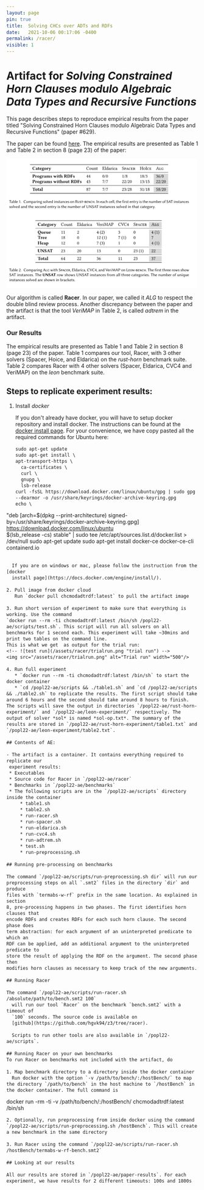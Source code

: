 ```yaml
---
layout: page
pin: true
title:  Solving CHCs over ADTs and RDFs
date:   2021-10-06 00:17:06 -0400
permalink: /racer/
visible: 1
---
```


# Artifact for *Solving Constrained Horn Clauses modulo Algebraic Data Types and Recursive Functions*

This page describes steps to reproduce empirical results from the paper titled
"Solving Constrained Horn Clauses modulo Algebraic Data Types and Recursive
Functions" (paper #629).

The paper can be found [here](/assets/racer/popl22-paper629.pdf). The empirical
results are presented as Table 1 and Table 2 in section 8 (page 23) of the
paper:
<!-- ![Results from the paper](/assets/racer/tables.png "Tables") -->
<img src="/assets/racer/tables.png" alt="Tables" width="500"/>

Our algorithm is called **Racer**. In our paper, we called it *ALG* to respect
the double blind review process. Another discrepancy between the paper and the
artifact is that the tool *VeriMAP* in Table 2, is called *adtrem* in the
artifact.

### Our Results
The empirical results are presented as Table 1 and Table 2 in section 8 (page
23) of the paper. Table 1 compares our tool, Racer, with 3 other solvers
(Spacer, Hoice, and Eldarica) on the *rust-horn* benchmark suite. Table 2
compares Racer with 4 other solvers (Spacer, Eldarica, CVC4 and VeriMAP) on the
*leon* benchmark suite.

## Steps to replicate experiment results:

1. Install *docker*

   If you don't already have docker, you will have to setup docker repository and install docker. The instructions can be found at the [docker install page](https://docs.docker.com/engine/install/). For your convenience, we have copy pasted all the required commands for Ubuntu here:
   ```
   sudo apt-get update
   sudo apt-get install \
   apt-transport-https \
     ca-certificates \
     curl \
     gnupg \
     lsb-release
   curl -fsSL https://download.docker.com/linux/ubuntu/gpg | sudo gpg --dearmor -o /usr/share/keyrings/docker-archive-keyring.gpg
   echo \
  "deb [arch=$(dpkg --print-architecture) signed-by=/usr/share/keyrings/docker-archive-keyring.gpg] https://download.docker.com/linux/ubuntu \
    $(lsb_release -cs) stable" | sudo tee /etc/apt/sources.list.d/docker.list > /dev/null
   sudo apt-get update
   sudo apt-get install docker-ce docker-ce-cli containerd.io
 ```
   
   If you are on windows or mac, please follow the instruction from the [docker
   install page](https://docs.docker.com/engine/install/).
   
2. Pull image from docker cloud
    Run `docker pull chcmodadtrdf:latest` to pull the artifact image

3. Run short version of experiment to make sure that everything is working. Use the command   
`docker run --rm -ti chcmodadtrdf:latest /bin/sh /popl22-ae/scripts/test.sh`. This script will run all solvers on all benchmarks for 1 second each. This experiment will take ~30mins and print two tables on the command line.
This is what we get  as output for the trial run:
<!-- ![test run](/assets/racer/trialrun.png "trial run") -->
<img src="/assets/racer/trialrun.png" alt="Trial run" width="500"/>

4. Run full experiment
    * `docker run --rm -ti chcmodadtrdf:latest /bin/sh` to start the docker container
    * `cd /popl22-ae/scripts && ./table1.sh` and `cd /popl22-ae/scripts && ./table2.sh` to replicate the results. The first script should take around 6 hours and the second should take around 8 hours to finish. The scripts will save the output in directories `/popl22-ae/rust-horn-experiment/` and `/popl22-ae/leon-experiment/` respectively. The output of solver *sol* is named *sol-op.txt*. The summary of the results are stored in `/popl22-ae/rust-horn-experiment/table1.txt` and `/popl22-ae/leon-experiment/table2.txt`. 

## Contents of AE:

- The artifact is a container. It contains everything required to replicate our
  experiment results:
  * Executables
  * Source code for Racer in `/popl22-ae/racer`
  * Benchmarks in `/popl22-ae/benchmarks`
  * The following scripts are in the `/popl22-ae/scripts` directory inside the container 
      * table1.sh
      * table2.sh
      * run-racer.sh
      * run-spacer.sh
      * run-eldarica.sh
      * run-cvc4.sh
      * run-adtrem.sh
      * test.sh
      * run-preprocessing.sh

## Running pre-processing on benchmarks

The command `/popl22-ae/scripts/run-preprocessing.sh dir` will run our
preprocessing steps on all `.smt2` files in the directory `dir` and produce
files with `termabs-w-rf` prefix in the same location. As explained in section
8, pre-processing happens in two phases. The first identifies horn clauses that
encode RDFs and creates RDFs for each such horn clause. The second phase does
term abstraction: for each argument of an uninterpreted predicate to which an
RDF can be applied, add an additional argument to the uninterpreted predicate to
store the result of applying the RDF on the argument. The second phase then
modifies horn clauses as necessary to keep track of the new arguments.
  
## Running Racer

The command `/popl22-ae/scripts/run-racer.sh /absolute/path/to/bench.smt2 100`
   will run our tool `Racer` on the benchmark `bench.smt2` with a timeout of
   `100` seconds. The source code is available on
   [github](https://github.com/hgvk94/z3/tree/racer).
   
   Scripts to run other tools are also available in `/popl22-ae/scripts`. 
   
## Running Racer on your own benchmarks
To run Racer on benchmarks not included with the artifact, do

1. Map benchmark directory to a directory inside the docker container
   Run docker with the option `-v /path/to/bench/:/hostBench/` to map the directory `/path/to/bench` in the host machine to `/hostBench` in the docker container. The full command is 
   ```
   docker run -rm -ti -v /path/to/bench/:/hostBench/ chcmodadtrdf:latest /bin/sh
   ```
2. Optionally, run preprocessing from inside docker using the command `/popl22-ae/scripts/run-preprocessing.sh /hostBench`. This will create a new benchmark in the same directory

3. Run Racer using the command `/popl22-ae/scripts/run-racer.sh /hostBench/termabs-w-rf-bench.smt2`

## Looking at our results

All our results are stored in `/popl22-ae/paper-results`. For each experiment, we have results for 2 different timeouts: 100s and 1800s
